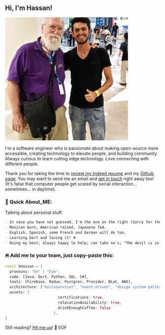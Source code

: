 ## Hi, I'm Hassan!

![](IMG_7244.JPG)

I'm a software engineer who is passionate about making open-source more accessible, creating technology to elevate people, and building community. Always curious to learn cutting edge technology. Love connecting with different people.

Thank you for taking the time to [review my Indeed resume](https://my.indeed.com/p/hassanfuada-nl4vimd) and my [Github page](https://github.com/4Federiz). You may want to send me an email and [get in touch](federiz.com) right away too! (It's false that computer people get scared by social interaction... sometimes... in daytime).

### 📣 Quick About_ME:

Talking about personal stuff.
```markdown
- In case you have not guessed, I'm the one on the right (Sorry for the low-res, the photo was too epic not to be shared).
- Mexican born, American raised, Japanese fed.
- English, Spanish, some French and German will do too.
- Learning Dart and loving it! 💗
- Doing my best; always happy to help; can take no's; "The devil is in the detail".
```

### 🔥 Add me to your team, just copy-paste this:
```dart
const kHassan = {
  pronouns: "he" | "him",
  code: [Java, Dart, Python, SQL, C#],
  tools: [Firebase, Redux, Postgres, Provider, BLoC, AWS],
  architecture: ["microservices", "event-driven", "design system pattern"],
  assets: {
                        certifications: true,
                        relocationAvailability: true,
                        drinkEnoughCoffee: false
                      },
}
```

Still reading? [Hit me up](federiz.com)!
💾 EOF